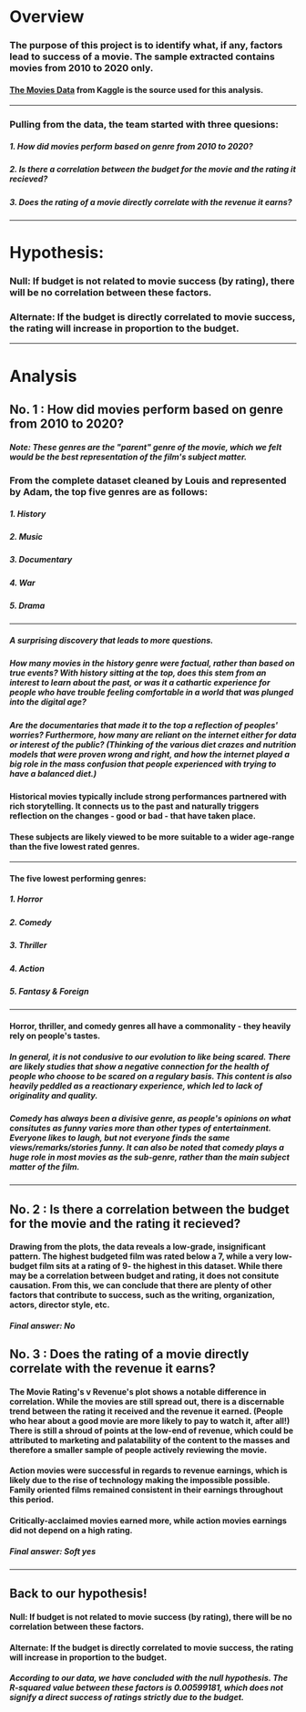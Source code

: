# **Overview**

### The purpose of this project is to identify what, if any, factors lead to success of a movie. The sample extracted contains movies from 2010 to 2020 only.
#### [The Movies Data](https://www.kaggle.com/datasets/rounakbanik/the-movies-dataset) from Kaggle is the source used for this analysis.
---
### **Pulling from the data, the team started with three quesions:**
##### 1. How did movies perform based on genre from 2010 to 2020?
##### 2. Is there a correlation between the budget for the movie and the rating it recieved?
##### 3. Does the rating of a movie directly correlate with the revenue it earns?
---
# **Hypothesis:**
### Null: If budget is not related to movie success (by rating), there will be no correlation between these factors.
### Alternate: If the budget is directly correlated to movie success, the rating will increase in proportion to the budget.
---
# **Analysis**
## **No. 1 : How did movies perform based on genre from 2010 to 2020?**
##### Note: These genres are the "parent" genre of the movie, which we felt would be the best representation of the film's subject matter.

### From the complete dataset cleaned by Louis and represented by Adam, the **top** five genres are as follows:
  ##### 1. History
  ##### 2. Music
  ##### 3. Documentary
  ##### 4. War
  ##### 5. Drama
---
##### A surprising discovery that leads to more questions. 
##### How many movies in the history genre were factual, rather than based on true events? With history sitting at the top, does this stem from an interest to learn about the past, or was it a cathartic experience for people who have trouble feeling comfortable in a world that was plunged into the digital age?

##### Are the documentaries that made it to the top a reflection of peoples' worries? Furthermore, how many are reliant on the internet either for data or interest of the public? (Thinking of the various diet crazes and nutrition models that were proven wrong and right, and how the internet played a big role in the mass confusion that people experienced with trying to have a balanced diet.)

#### Historical movies typically include strong performances partnered with rich storytelling. It connects us to the past and naturally triggers reflection on the changes - good or bad - that have taken place.
#### These subjects are likely viewed to be more suitable to a wider age-range than the five lowest rated genres.
---
#### The five **lowest** performing genres:
  ##### 1. Horror
  ##### 2. Comedy
  ##### 3. Thriller
  ##### 4. Action
  ##### 5. Fantasy & Foreign
---
#### Horror, thriller, and comedy genres all have a commonality - they heavily rely on people's tastes. 
##### In general, it is not condusive to our evolution to like being scared. There are likely studies that show a negative connection for the health of people who choose to be scared on a regulary basis. This content is also heavily peddled as a reactionary experience, which led to lack of originality and quality.

##### Comedy has always been a divisive genre, as people's opinions on what consitutes as funny varies more than other types of entertainment. Everyone likes to laugh, but not everyone finds the same views/remarks/stories funny. It can also be noted that comedy plays a huge role in most movies as the sub-genre, rather than the main subject matter of the film.
---

## **No. 2 : Is there a correlation between the budget for the movie and the rating it recieved?**
#### Drawing from the plots, the data reveals a low-grade, insignificant pattern. The highest budgeted film was rated below a 7, while a very low-budget film sits at a rating of 9- the highest in this dataset. While there may be a correlation between budget and rating, it does not consitute causation. From this, we can conclude that there are plenty of other factors that contribute to success, such as the writing, organization, actors, director style, etc.

##### Final answer: No

## **No. 3 : Does the rating of a movie directly correlate with the revenue it earns?**
#### The Movie Rating's v Revenue's plot shows a notable difference in correlation. While the movies are still spread out, there is a discernable trend between the rating it received and the revenue it earned. (People who hear about a good movie are more likely to pay to watch it, after all!) There is still a shroud of points at the low-end of revenue, which could be attributed to marketing and palatability of the content to the masses and therefore a smaller sample of people actively reviewing the movie.

#### Action movies were successful in regards to revenue earnings, which is likely due to the rise of technology making the impossible possible. Family oriented films remained consistent in their earnings throughout this period.
#### Critically-acclaimed movies earned more, while action movies earnings did not depend on a high rating.

##### Final answer: Soft yes
---
## **Back to our hypothesis!**
#### Null: If budget is not related to movie success (by rating), there will be no correlation between these factors.
#### Alternate: If the budget is directly correlated to movie success, the rating will increase in proportion to the budget.

##### According to our data, we have concluded with the null hypothesis. The R-squared value between these factors is 0.00599181, which does not signify a direct success of ratings strictly due to the budget. 
